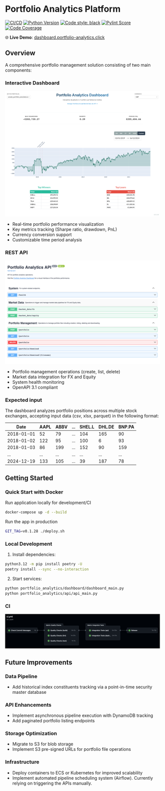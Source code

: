 # Portfolio Analytics Platform

[![CI/CD](https://github.com/gbourniq/portfolio-analytics/actions/workflows/ci.yml/badge.svg)](https://github.com/gbourniq/portfolio-analytics/actions/workflows/ci.yml)
[![Python Version](https://img.shields.io/badge/python-3.12-blue.svg)](https://www.python.org/downloads/)
[![Code style: black](https://img.shields.io/badge/code%20style-black-000000.svg)](https://github.com/psf/black)
[![Pylint Score](https://img.shields.io/endpoint?url=https://gist.githubusercontent.com/gbourniq/b149841cbef1088a8bf7671efee16734/raw/pylint.txt)](https://github.com/gbourniq/portfolio-analytics/actions)
[![Code Coverage](https://codecov.io/gh/gbourniq/portfolio-analytics/graph/badge.svg?token=O5LIL4YV9L)](https://codecov.io/gh/gbourniq/portfolio-analytics)

🌐 **Live Demo**: [dashboard.portfolio-analytics.click](https://dashboard.portfolio-analytics.click)

## Overview

A comprehensive portfolio management solution consisting of two main components:

### Interactive Dashboard

![Dashboard Interface](.github/images/dashboard.png)

- Real-time portfolio performance visualization
- Key metrics tracking (Sharpe ratio, drawdown, PnL)
- Currency conversion support
- Customizable time period analysis

### REST API

![API Documentation](.github/images/api.png)

- Portfolio management operations (create, list, delete)
- Market data integration for FX and Equity
- System health monitoring
- OpenAPI 3.1 compliant

### Expected input

The dashboard analyzes portfolio positions across multiple stock exchanges, accepting input data (csv, xlsx, parquet) in the following format:

| Date       | AAPL | ABBV | ... | SHEL.L | DHL.DE | BNP.PA |
| ---------- | ---- | ---- | --- | ------ | ------ | ------ |
| 2018-01-01 | 52   | 79   | ... | 104    | 165    | 90     |
| 2018-01-02 | 122  | 95   | ... | 100    | 6      | 93     |
| 2018-01-03 | 86   | 199  | ... | 152    | 90     | 159    |
| ...        | ...  | ...  | ... | ...    | ...    | ...    |
| 2024-12-19 | 133  | 105  | ... | 39     | 187    | 78     |

## Getting Started

### Quick Start with Docker

Run application locally for development/CI
```bash
docker-compose up -d --build
```

Run the app in production
```bash
GIT_TAG=v0.1.28 ./deploy.sh
```

### Local Development

1. Install dependencies:

```bash
python3.12 -m pip install poetry -U
poetry install --sync --no-interaction
```

2. Start services:

```bash
python portfolio_analytics/dashboard/dashboard_main.py
python portfolio_analytics/api/api_main.py
```

### CI

![CI](.github/images/ci.png)

## Future Improvements

### Data Pipeline

- Add historical index constituents tracking via a point-in-time security master database

### API Enhancements

- Implement asynchronous pipeline execution with DynamoDB tracking
- Add paginated portfolio listing endpoints

### Storage Optimization

- Migrate to S3 for blob storage
- Implement S3 pre-signed URLs for portfolio file operations

### Infrastructure

- Deploy containers to ECS or Kubernetes for improved scalability
- Implement automated pipeline scheduling system (Airflow). Currently relying on triggering the APIs manually.
